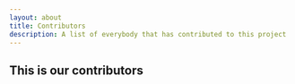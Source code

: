 ```yaml
---
layout: about
title: Contributors
description: A list of everybody that has contributed to this project
---
```

## This is our contributors ##
